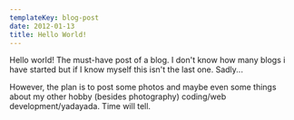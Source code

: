 ```yaml
---
templateKey: blog-post
date: 2012-01-13
title: Hello World!
---
```

Hello world! The must-have post of a blog. I don't know how many blogs i have started but if I know myself this isn't the last one. Sadly...

However, the plan is to post some photos and maybe even some things about my other hobby (besides photography) coding/web development/yadayada. Time will tell.
